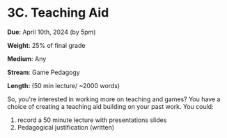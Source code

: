 # 3C. Teaching Aid

**Due**: April 10th, 2024 (by 5pm)

**Weight**: 25% of final grade

**Medium**: Any

**Stream**: Game Pedagogy

**Length:** (50 min lecture/ \~2000 words)

So, you're interested in working more on teaching and games? You have a choice of creating a teaching aid building on your past work. You could:&#x20;

1. record a 50 minute lecture with presentations slides
2. Pedagogical justification (written)

